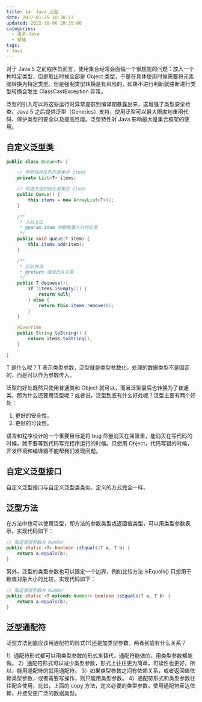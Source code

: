 ```yaml
---
title: 14. Java 泛型
date: 2017-01-25 10:38:17
updated: 2022-10-06 20:35:00
categories:
  - 语言-Java
  - 基础
tags:
- Java
---
```



对于 Java 5 之前程序员而言，使用集合经常会面临一个很尴尬的问题：放入一个种特定类型，但是取出时候全部是 Object 类型，于是在具体使用时候需要将元素强转换为特定类型。但是强制类型转换是有风险的，如果不进行判断就臆断进行类型转换会发生 ClassCastException 异常。

泛型的引入可以将这些运行时异常提前到编译期暴露出来，这增强了类型安全检查。Java 5 之后提供泛型（Generics）支持，使用泛型可以最大限度地重用代码、保护类型的安全以及提高性能。泛型特性对 Java 影响最大是集合框架的使用。

## 自定义泛型类

```java
public class Queue<T> {

    // 声明保存队列元素集合 items
    private List<T> items;

    // 构造方法初始化是集合 items
    public Queue() {
        this.items = new ArrayList<T>();
    }

    /**
     * 入队方法
     * @param item 参数需要入队的元素
     */
    public void queue(T item) {
        this.items.add(item);
    }

    /**
     * 出队方法
     * @return 返回出队元素
     */
    public T dequeue(){
        if (items.isEmpty()) {
            return null;
        } else {
            return this.items.remove(0);
        }
    }

    @Override
    public String toString() {
        return items.toString();
    }

}
```

T 是什么呢？T 表示类型参数，泛型就是类型参数化，处理的数据类型不是固定的，而是可以作为参数传入。

泛型的好处既然只使用普通类和 Object 就可以，而且泛型最后也转换为了普通类，那为什么还要用泛型呢？或者说，泛型到底有什么好处呢？泛型主要有两个好处：

1. 更好的安全性。
2. 更好的可读性。

语言和程序设计的一个重要目标是将 bug 尽量消灭在摇篮里，能消灭在写代码的时候，就不要等到代码写完程序运行的时候。只使用 Object，代码写错的时候，开发环境和编译器不能帮我们发现问题。

<!-- more -->

## 自定义泛型接口

自定义泛型接口与自定义泛型类类似，定义的方式完全一样。

## 泛型方法

在方法中也可以使用泛型，即方法的参数类型或返回值类型，可以用类型参数表示。实现代码如下：

```java
// 限定类型参数为 Number
public static <T> boolean isEquals(T a, T b) {
    return a.equals(b);
}
```

另外，泛型的类型参数也可以限定一个边界，例如比较方法 isEquals() 只想用于数值对象大小的比较，实现代码如下：

```java
// 限定类型参数为 Number
public static <T extends Number> boolean isEquals(T a, T b) {
    return a.equals(b);
}
```

## 泛型通配符

泛型方法到底应该用通配符的形式(?)还是加类型参数。两者到底有什么关系？

1）通配符形式都可以用类型参数的形式来替代，通配符能做的，用类型参数都能做。
2）通配符形式可以减少类型参数，形式上往往更为简单，可读性也更好，所以，能用通配符的就用通配符。
3）如果类型参数之间有依赖关系，或者返回值依赖类型参数，或者需要写操作，则只能用类型参数。
4）通配符形式和类型参数往往配合使用，比如，上面的 copy 方法，定义必要的类型参数，使用通配符表达依赖，并接受更广泛的数据类型。
